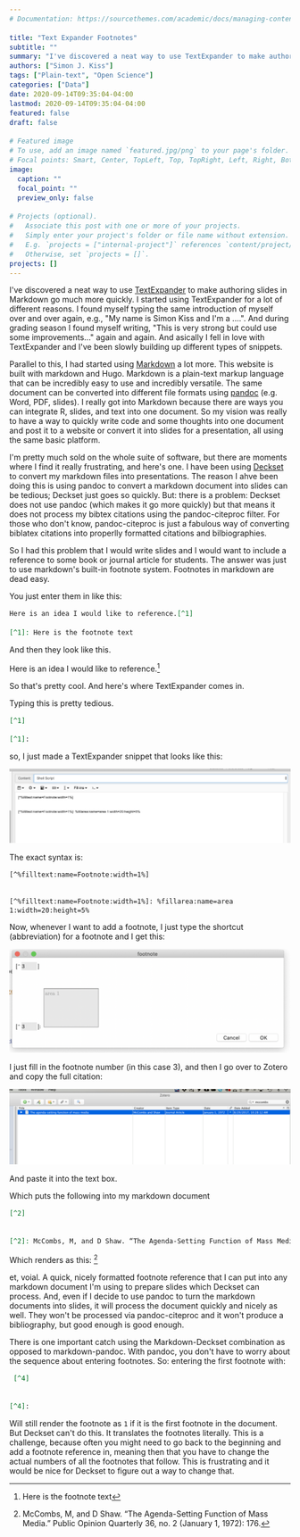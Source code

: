 ```yaml
---
# Documentation: https://sourcethemes.com/academic/docs/managing-content/

title: "Text Expander Footnotes"
subtitle: ""
summary: "I've discovered a neat way to use TextExpander to make authoring slides in Markdown go much more quickly."
authors: ["Simon J. Kiss"]
tags: ["Plain-text", "Open Science"]
categories: ["Data"]
date: 2020-09-14T09:35:04-04:00
lastmod: 2020-09-14T09:35:04-04:00
featured: false
draft: false

# Featured image
# To use, add an image named `featured.jpg/png` to your page's folder.
# Focal points: Smart, Center, TopLeft, Top, TopRight, Left, Right, BottomLeft, Bottom, BottomRight.
image:
  caption: ""
  focal_point: ""
  preview_only: false

# Projects (optional).
#   Associate this post with one or more of your projects.
#   Simply enter your project's folder or file name without extension.
#   E.g. `projects = ["internal-project"]` references `content/project/deep-learning/index.md`.
#   Otherwise, set `projects = []`.
projects: []
---
```


I've discovered a neat way to use  [TextExpander](https://textexpander.com/)  to make authoring slides in Markdown go much more quickly. I started using TextExpander for a lot of different reasons. I found myself typing the same introduction of myself over and over again, e.g., "My name is Simon Kiss and I'm a ....". And during grading season I found myself writing, "This is very strong but could use some improvements..." again and again. And asically I fell in love with TextExpander and I've been slowly building up different types of snippets. 

Parallel to this, I had started using [Markdown](https://daringfireball.net/projects/markdown/)  a lot more. This website is built with markdown and Hugo. Markdown is a plain-text markup language that can be incredibly easy to use and incredibly versatile. The same document can be converted into different file formats using [pandoc](https://pandoc.org/) (e.g. Word, PDF, slides). I really got into Markdown because there are ways you can integrate R, slides, and text into one document. So my vision was really to have a way to quickly write code and some thoughts into one document and post it to a website or convert it into slides for a presentation, all using the same basic platform.

I'm pretty much sold on the whole suite of software, but there are moments where I find it really frustrating, and here's one. I have been using [Deckset](https://www.deckset.com/) to convert my markdown files into presentations. The reason I ahve been doing this is using pandoc to convert a markdown document into slides can be tedious; Deckset just goes so quickly. But: there is a problem: Deckset does not use pandoc (which makes it go more quickly) but that means it does not process my bibtex citations using the pandoc-citeproc filter. For those who don't know, pandoc-citeproc is just a fabulous way of converting biblatex citations into properlly formatted citations and bilbiographies. 

So I had this problem that I would write slides and I would want to include a reference to some book or journal article for students. The answer was just to use markdown's built-in footnote system. Footnotes in markdown are dead easy. 

You just enter them in like this: 
```markdown
Here is an idea I would like to reference.[^1]

[^1]: Here is the footnote text
```

And then they look like this.

Here is an idea I would like to reference.[^1]

[^1]: Here is the footnote text

So that's pretty cool. And here's where TextExpander comes in. 

Typing this is pretty tedious. 
```markdown
[^1]

[^1]:
```


so, I just made a TextExpander snippet that looks like this: 

 ![footnote_snippet](https://github.com/sjkiss/Images/raw/master/footnote.png) 

The exact syntax is: 

```unix
[^%filltext:name=Footnote:width=1%]


[^%filltext:name=Footnote:width=1%]: %fillarea:name=area 1:width=20:height=5%
```

Now, whenever I want to add a footnote, I just type the shortcut (abbreviation) for a footnote and I get this:

![foonote_menu](https://github.com/sjkiss/Images/raw/master/footnote_menu.png) 

I just fill in the footnote number (in this case 3), and then I go over to Zotero and copy the full citation: 

![](https://github.com/sjkiss/Images/raw/master/agenda_setting_citation.png) 

And paste it into the text box. 

Which puts the following into my markdown document
```markdown
[^2]


[^2]: McCombs, M, and D Shaw. “The Agenda-Setting Function of Mass Media.” Public Opinion Quarterly 36, no. 2 (January 1, 1972): 176.
```

Which renders as this: [^2]


[^2]: McCombs, M, and D Shaw. “The Agenda-Setting Function of Mass Media.” Public Opinion Quarterly 36, no. 2 (January 1, 1972): 176.

et, voial. A quick, nicely formatted footnote reference that I can put into any markdown document I'm using to prepare slides which Deckset can process. And, even if I decide to use pandoc to turn the markdown documents into slides, it will process the document quickly and nicely as well. They won't be processed via pandoc-citeproc and it won't produce a bibliography, but good enough is good enough.

There is one important catch using the Markdown-Deckset combination as opposed to markdown-pandoc. With pandoc, you don't have to worry about the sequence about entering footnotes. So: entering the first footnote with: 

```markdown
 [^4]


[^4]: 
```
Will still render the footnote as ```1``` if it is the first footnote in the document. But Deckset can't do this. It translates the footnotes literally. This is a challenge, because often you might need to go back to the beginning and add a footnote reference in, meaning then that you have to change the actual numbers of all the footnotes that follow. This is frustrating and it would be nice for Deckset to figure out a way to change that.




